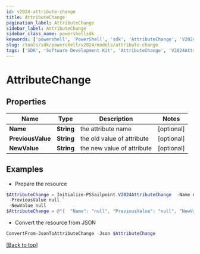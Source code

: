 ```yaml
---
id: v2024-attribute-change
title: AttributeChange
pagination_label: AttributeChange
sidebar_label: AttributeChange
sidebar_class_name: powershellsdk
keywords: ['powershell', 'PowerShell', 'sdk', 'AttributeChange', 'V2024AttributeChange'] 
slug: /tools/sdk/powershell/v2024/models/attribute-change
tags: ['SDK', 'Software Development Kit', 'AttributeChange', 'V2024AttributeChange']
---
```



# AttributeChange

## Properties

Name | Type | Description | Notes
------------ | ------------- | ------------- | -------------
**Name** | **String** | the attribute name | [optional] 
**PreviousValue** | **String** | the old value of attribute | [optional] 
**NewValue** | **String** | the new value of attribute | [optional] 

## Examples

- Prepare the resource
```powershell
$AttributeChange = Initialize-PSSailpoint.V2024AttributeChange  -Name null `
 -PreviousValue null `
 -NewValue null
$AttributeChange = @"{  "Name": "null", "PreviousValue": "null", "NewValue": "null" }"@
```

- Convert the resource from JSON
```powershell
ConvertFrom-JsonToAttributeChange -Json $AttributeChange
```


[[Back to top]](#) 

